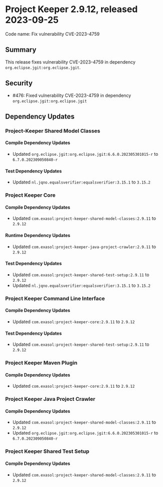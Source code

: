 # Project Keeper 2.9.12, released 2023-09-25

Code name: Fix vulnerability CVE-2023-4759

## Summary

This release fixes vulnerability CVE-2023-4759 in dependency `org.eclipse.jgit:org.eclipse.jgit`.

## Security

* #476: Fixed vulnerability CVE-2023-4759 in dependency `org.eclipse.jgit:org.eclipse.jgit`

## Dependency Updates

### Project-Keeper Shared Model Classes

#### Compile Dependency Updates

* Updated `org.eclipse.jgit:org.eclipse.jgit:6.6.0.202305301015-r` to `6.7.0.202309050840-r`

#### Test Dependency Updates

* Updated `nl.jqno.equalsverifier:equalsverifier:3.15.1` to `3.15.2`

### Project Keeper Core

#### Compile Dependency Updates

* Updated `com.exasol:project-keeper-shared-model-classes:2.9.11` to `2.9.12`

#### Runtime Dependency Updates

* Updated `com.exasol:project-keeper-java-project-crawler:2.9.11` to `2.9.12`

#### Test Dependency Updates

* Updated `com.exasol:project-keeper-shared-test-setup:2.9.11` to `2.9.12`
* Updated `nl.jqno.equalsverifier:equalsverifier:3.15.1` to `3.15.2`

### Project Keeper Command Line Interface

#### Compile Dependency Updates

* Updated `com.exasol:project-keeper-core:2.9.11` to `2.9.12`

#### Test Dependency Updates

* Updated `com.exasol:project-keeper-shared-test-setup:2.9.11` to `2.9.12`

### Project Keeper Maven Plugin

#### Compile Dependency Updates

* Updated `com.exasol:project-keeper-core:2.9.11` to `2.9.12`

### Project Keeper Java Project Crawler

#### Compile Dependency Updates

* Updated `com.exasol:project-keeper-shared-model-classes:2.9.11` to `2.9.12`
* Updated `org.eclipse.jgit:org.eclipse.jgit:6.6.0.202305301015-r` to `6.7.0.202309050840-r`

### Project Keeper Shared Test Setup

#### Compile Dependency Updates

* Updated `com.exasol:project-keeper-shared-model-classes:2.9.11` to `2.9.12`
